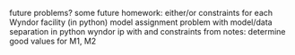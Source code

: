 future problems?
some future homework: either/or constraints for each Wyndor facility (in python)
model assignment problem with model/data separation in python
wyndor ip with and constraints from notes: determine good values for M1, M2

<div class='assignmentContainer' id='Homework 0' sub-name='Introduction and course goals' due='2023-08-28'>
<div>

</div>
</div>